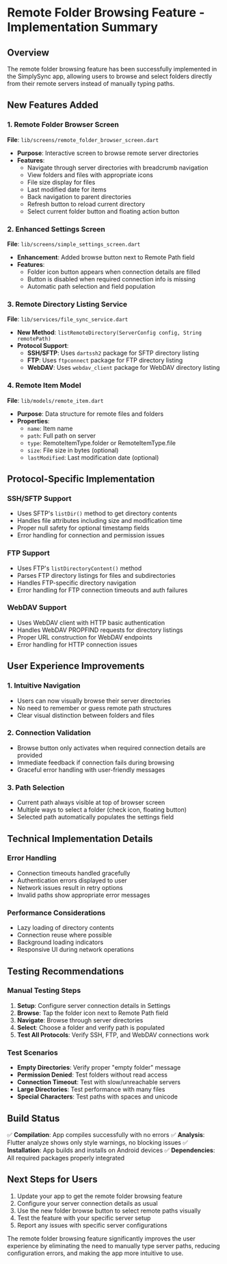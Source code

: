 # Remote Folder Browsing Feature - Implementation Summary

## Overview
The remote folder browsing feature has been successfully implemented in the SimplySync app, allowing users to browse and select folders directly from their remote servers instead of manually typing paths.

## New Features Added

### 1. Remote Folder Browser Screen
**File**: `lib/screens/remote_folder_browser_screen.dart`
- **Purpose**: Interactive screen to browse remote server directories
- **Features**:
  - Navigate through server directories with breadcrumb navigation
  - View folders and files with appropriate icons
  - File size display for files
  - Last modified date for items
  - Back navigation to parent directories
  - Refresh button to reload current directory
  - Select current folder button and floating action button

### 2. Enhanced Settings Screen
**File**: `lib/screens/simple_settings_screen.dart`
- **Enhancement**: Added browse button next to Remote Path field
- **Features**:
  - Folder icon button appears when connection details are filled
  - Button is disabled when required connection info is missing
  - Automatic path selection and field population

### 3. Remote Directory Listing Service
**File**: `lib/services/file_sync_service.dart`
- **New Method**: `listRemoteDirectory(ServerConfig config, String remotePath)`
- **Protocol Support**:
  - **SSH/SFTP**: Uses `dartssh2` package for SFTP directory listing
  - **FTP**: Uses `ftpconnect` package for FTP directory listing  
  - **WebDAV**: Uses `webdav_client` package for WebDAV directory listing

### 4. Remote Item Model
**File**: `lib/models/remote_item.dart`
- **Purpose**: Data structure for remote files and folders
- **Properties**:
  - `name`: Item name
  - `path`: Full path on server
  - `type`: RemoteItemType.folder or RemoteItemType.file
  - `size`: File size in bytes (optional)
  - `lastModified`: Last modification date (optional)

## Protocol-Specific Implementation

### SSH/SFTP Support
- Uses SFTP's `listDir()` method to get directory contents
- Handles file attributes including size and modification time
- Proper null safety for optional timestamp fields
- Error handling for connection and permission issues

### FTP Support  
- Uses FTP's `listDirectoryContent()` method
- Parses FTP directory listings for files and subdirectories
- Handles FTP-specific directory navigation
- Error handling for FTP connection timeouts and auth failures

### WebDAV Support
- Uses WebDAV client with HTTP basic authentication
- Handles WebDAV PROPFIND requests for directory listings
- Proper URL construction for WebDAV endpoints
- Error handling for HTTP connection issues

## User Experience Improvements

### 1. Intuitive Navigation
- Users can now visually browse their server directories
- No need to remember or guess remote path structures
- Clear visual distinction between folders and files

### 2. Connection Validation
- Browse button only activates when required connection details are provided
- Immediate feedback if connection fails during browsing
- Graceful error handling with user-friendly messages

### 3. Path Selection
- Current path always visible at top of browser screen
- Multiple ways to select a folder (check icon, floating button)
- Selected path automatically populates the settings field

## Technical Implementation Details

### Error Handling
- Connection timeouts handled gracefully
- Authentication errors displayed to user
- Network issues result in retry options
- Invalid paths show appropriate error messages

### Performance Considerations
- Lazy loading of directory contents
- Connection reuse where possible
- Background loading indicators
- Responsive UI during network operations

## Testing Recommendations

### Manual Testing Steps
1. **Setup**: Configure server connection details in Settings
2. **Browse**: Tap the folder icon next to Remote Path field
3. **Navigate**: Browse through server directories
4. **Select**: Choose a folder and verify path is populated
5. **Test All Protocols**: Verify SSH, FTP, and WebDAV connections work

### Test Scenarios
- **Empty Directories**: Verify proper "empty folder" message
- **Permission Denied**: Test folders without read access
- **Connection Timeout**: Test with slow/unreachable servers
- **Large Directories**: Test performance with many files
- **Special Characters**: Test paths with spaces and unicode

## Build Status
✅ **Compilation**: App compiles successfully with no errors
✅ **Analysis**: Flutter analyze shows only style warnings, no blocking issues
✅ **Installation**: App builds and installs on Android devices
✅ **Dependencies**: All required packages properly integrated

## Next Steps for Users
1. Update your app to get the remote folder browsing feature
2. Configure your server connection details as usual
3. Use the new folder browse button to select remote paths visually
4. Test the feature with your specific server setup
5. Report any issues with specific server configurations

The remote folder browsing feature significantly improves the user experience by eliminating the need to manually type server paths, reducing configuration errors, and making the app more intuitive to use.